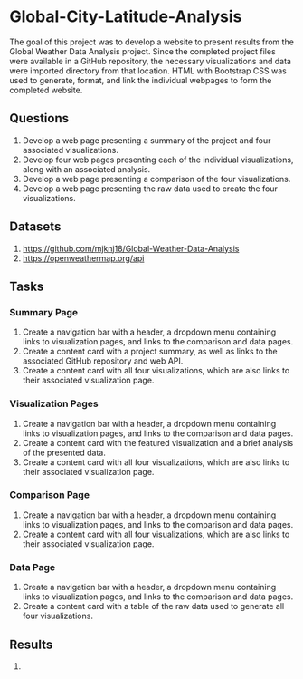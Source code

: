 # Global-City-Latitude-Analysis

The goal of this project was to develop a website to present results from the Global Weather Data Analysis project. Since the completed project files were available in a GitHub repository, the necessary visualizations and data were imported directory from that location. HTML with Bootstrap CSS was used to generate, format, and link the individual webpages to form the completed website.

## Questions

1. Develop a web page presenting a summary of the project and four associated visualizations.
2. Develop four web pages presenting each of the individual visualizations, along with an associated analysis.
3. Develop a web page presenting a comparison of the four visualizations.
4. Develop a web page presenting the raw data used to create the four visualizations.

## Datasets

1. https://github.com/mjknj18/Global-Weather-Data-Analysis
2. https://openweathermap.org/api

## Tasks

### Summary Page

1. Create a navigation bar with a header, a dropdown menu containing links to visualization pages, and links to the comparison and data pages.
2. Create a content card with a project summary, as well as links to the associated GitHub repository and web API. 
3. Create a content card with all four visualizations, which are also links to their associated visualization page.

### Visualization Pages

1. Create a navigation bar with a header, a dropdown menu containing links to visualization pages, and links to the comparison and data pages.
2. Create a content card with the featured visualization and a brief analysis of the presented data.
3. Create a content card with all four visualizations, which are also links to their associated visualization page.

### Comparison Page

1. Create a navigation bar with a header, a dropdown menu containing links to visualization pages, and links to the comparison and data pages.
2. Create a content card with all four visualizations, which are also links to their associated visualization page.

### Data Page

1. Create a navigation bar with a header, a dropdown menu containing links to visualization pages, and links to the comparison and data pages.
2. Create a content card with a table of the raw data used to generate all four visualizations.

## Results

1. 